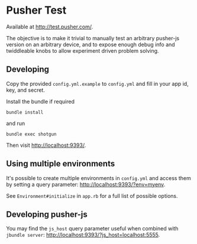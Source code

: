 # Pusher Test

Available at <http://test.pusher.com/>.

The objective is to make it trivial to manually test an arbitrary pusher-js version on an arbitrary device, and to expose enough debug info and twiddleable knobs to allow experiment driven problem solving.

## Developing

Copy the provided `config.yml.example` to `config.yml` and fill in your app id, key, and secret.

Install the bundle if required

    bundle install

and run

    bundle exec shotgun

Then visit <http://localhost:9393/>.

## Using multiple environments

It's possible to create multiple environments in `config.yml` and access them by setting a query parameter: <http://localhost:9393/?env=myenv>.

See `Environment#initialize` in `app.rb` for a full list of possible options.

## Developing pusher-js

You may find the `js_host` query parameter useful when combined with `jbundle server`: <http://localhost:9393/?js_host=localhost:5555>.